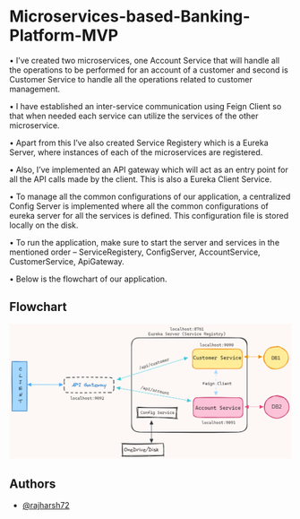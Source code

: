 # Microservices-based-Banking-Platform-MVP


•	I’ve created two microservices, one Account Service that will handle all the operations to be performed for an account of a customer and second is Customer Service to handle all the operations related to customer management.

•	I have established an inter-service communication using Feign Client so that when needed each service can utilize the services of the other microservice.

•	Apart from this I’ve also created Service Registery which is a Eureka Server, where instances of each of the microservices are registered.

•	Also, I’ve implemented an API gateway which will act as an entry point for all the API calls made by the client. This is also a Eureka Client Service.

•	To manage all the common configurations of our application, a centralized Config Server is implemented where all the common configurations of eureka server for all the services is defined. This configuration file is stored locally on the disk.

•	To run the application, make sure to start the server and services in the mentioned order – ServiceRegistery, ConfigServer, AccountService, CustomerService, ApiGateway.

•	Below is the flowchart of our application.



## Flowchart

![App Screenshot](https://github.com/rajharsh72/Microservices-based-Banking-Platform-MVP/blob/main/Microservices%20Flowchart.png)


## Authors

- [@rajharsh72](https://www.github.com/rajharsh72)

